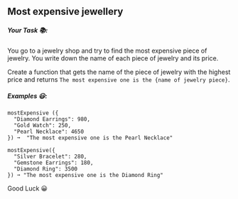 ## Most expensive jewellery

##### Your Task 📚:

You go to a jewelry shop and try to find the most expensive piece of jewelry. You write down the name of each piece of jewelry and its price.

Create a function that gets the name of the piece of jewelry with the highest price and returns `The most expensive one is the {name of jewelry piece}`.

##### Examples 😃:

```
mostExpensive ({
  "Diamond Earrings": 980,
  "Gold Watch": 250,
  "Pearl Necklace": 4650
}) ➞  "The most expensive one is the Pearl Necklace"

mostExpensive({
  "Silver Bracelet": 280,
  "Gemstone Earrings": 180,
  "Diamond Ring": 3500
}) ➞ "The most expensive one is the Diamond Ring"
```

Good Luck 😀
